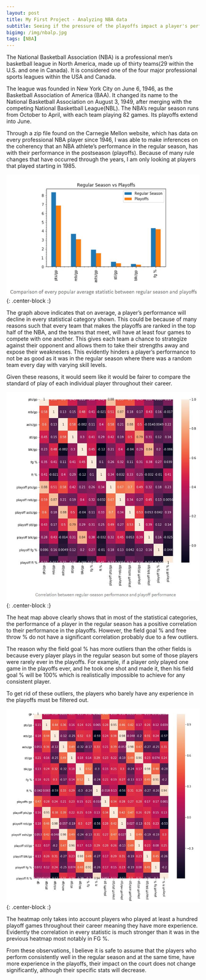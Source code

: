 ```yaml
---
layout: post
title: My First Project - Analyzing NBA data
subtitle: Seeing if the pressure of the playoffs impact a player's performance
bigimg: /img/nbalp.jpg
tags: [NBA]
---
```


The National Basketball Association (NBA) is a professional men’s basketball league in North America, made up of thirty teams(29 within the U.S. and one in Canada). It is considered one of the four major professional sports leagues within the USA and Canada.

The league was founded in New York City on June 6, 1946, as the Basketball Association of America (BAA). It changed its name to the National Basketball Association on August 3, 1949, after merging with the competing National Basketball League(NBL). The NBA’s regular season runs from October to April, with each team playing 82 games. Its playoffs extend into June.

Through a zip file found on the Carnegie Mellon website, which has data on every professional NBA player since 1946, I was able to make inferences on the coherency that an NBA athlete’s performance in the regular season, has with their performance in the postseason (playoffs). Because of many rule changes that have occurred through the years, I am only looking at players that played starting in 1985.

![Chart](/img/chart.JPG){: .center-block :}

The graph above indicates that on average, a player’s performance will decline in every statistical category shown. This could be because of many reasons such that every team that makes the playoffs are ranked in the top half of the NBA, and the teams that meet, will have at least four games to compete with one another. This gives each team a chance to strategize against their opponent and allows them to take their strengths away and expose their weaknesses. This evidently hinders a player’s performance to not be as good as it was in the regular season where there was a random team every day with varying skill levels.

Given these reasons, it would seem like it would be fairer to compare the standard of play of each individual player throughout their career.

![Chart](/img/heatmap.JPG){: .center-block :}

The heat map above clearly shows that in most of the statistical categories, the performance of a player in the regular season has a positive correlation to their performance in the playoffs. However, the field goal % and free throw % do not have a significant correlation probably due to a few outliers. 

The reason why the field goal % has more outliers than the other fields is because every player plays in the regular season but some of those players were rarely ever in the playoffs. For example, if a player only played one game in the playoffs ever, and he took one shot and made it, then his field goal % will be 100% which is realistically impossible to achieve for any consistent player.

To get rid of these outliers, the players who barely have any experience in the playoffs must be filtered out.

![Chart](/img/heatmap1.JPG){: .center-block :}

The heatmap only takes into account players who played at least a hundred playoff games throughout their career meaning they have more experience. Evidently the correlation in every statistic is much stronger than it was in the previous heatmap most notably in FG %.

From these observations, I believe it is safe to assume that the players who perform consistently well in the regular season and at the same time, have more experience in the playoffs, their impact on the court does not change significantly, although their specific stats will decrease.